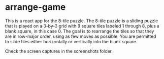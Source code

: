 # arrange-game

This is a react app for the 8-tile puzzle.
The 8-tile puzzle is a sliding puzzle that is played on a 3-by-3 grid with 8 square tiles labeled 1 through 8, plus a blank square, in this case 0. The goal is to rearrange the tiles so that they are in row-major order, using as few moves as possible. You are permitted to slide tiles either horizontally or vertically into the blank square.

Check the screen captures in the screenshots folder.
